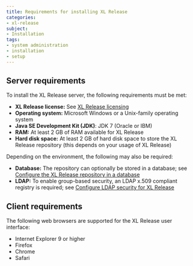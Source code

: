 ```yaml
---
title: Requirements for installing XL Release
categories:
- xl-release
subject:
- Installation
tags:
- system administration
- installation
- setup
---
```


## Server requirements

To install the XL Release server, the following requirements must be met:

* **XL Release license:** See [XL Release licensing](/xl-release/concept/xl-release-licensing.html)
* **Operating system:** Microsoft Windows or a Unix-family operating system
* **Java SE Development Kit (JDK)**: JDK 7 (Oracle or IBM)
* **RAM:** At least 2 GB of RAM available for XL Release
* **Hard disk space:** At least 2 GB of hard disk space to store the XL Release repository (this depends on your usage of XL Release)

Depending on the environment, the following may also be required:

* **Database:** The repository can optionally be stored in a database; see [Configure the XL Release repository in a database](/xl-release/how-to/configure-the-xl-release-repository-in-a-database.html)
* **LDAP:** To enable group-based security, an LDAP x.509 compliant registry is required; see [Configure LDAP security for XL Release](/xl-release/how-to/configure-ldap-security-for-xl-release.html)

## Client requirements

The following web browsers are supported for the XL Release user interface:

* Internet Explorer 9 or higher
* Firefox
* Chrome
* Safari

